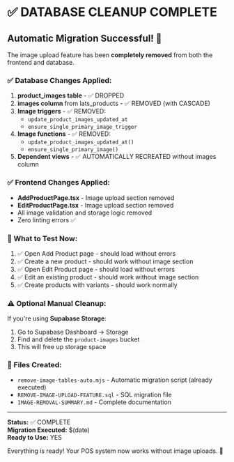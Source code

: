 # ✅ DATABASE CLEANUP COMPLETE

## Automatic Migration Successful! 🎉

The image upload feature has been **completely removed** from both the frontend and database.

### ✅ Database Changes Applied:

1. **product_images table** - ✅ DROPPED
2. **images column** from lats_products - ✅ REMOVED (with CASCADE)
3. **Image triggers** - ✅ REMOVED:
   - `update_product_images_updated_at`
   - `ensure_single_primary_image_trigger`
4. **Image functions** - ✅ REMOVED:
   - `update_product_images_updated_at()`
   - `ensure_single_primary_image()`
5. **Dependent views** - ✅ AUTOMATICALLY RECREATED without images column

### ✅ Frontend Changes Applied:

- **AddProductPage.tsx** - Image upload section removed
- **EditProductPage.tsx** - Image upload section removed
- All image validation and storage logic removed
- Zero linting errors ✅

### 🧪 What to Test Now:

1. ✅ Open Add Product page - should load without errors
2. ✅ Create a new product - should work without image section
3. ✅ Open Edit Product page - should load without errors  
4. ✅ Edit an existing product - should work without image section
5. ✅ Create products with variants - should work normally

### ⚠️ Optional Manual Cleanup:

If you're using **Supabase Storage**:
1. Go to Supabase Dashboard → Storage
2. Find and delete the `product-images` bucket
3. This will free up storage space

### 📁 Files Created:

- `remove-image-tables-auto.mjs` - Automatic migration script (already executed)
- `REMOVE-IMAGE-UPLOAD-FEATURE.sql` - SQL migration file
- `IMAGE-REMOVAL-SUMMARY.md` - Complete documentation

---

**Status:** ✅ COMPLETE  
**Migration Executed:** $(date)  
**Ready to Use:** YES  

Everything is ready! Your POS system now works without image uploads. 🚀

